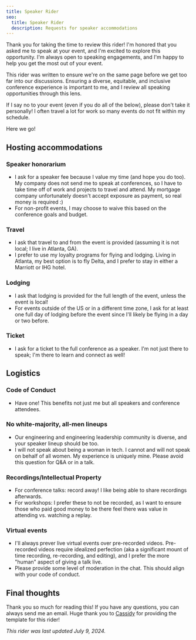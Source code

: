 ```yaml
---
title: Speaker Rider
seo:
  title: Speaker Rider
  description: Requests for speaker accommodations
---
```


Thank you for taking the time to review this rider! I'm honored that you asked me to speak at your event, and I'm excited to explore this opportunity. I'm always open to speaking engagements, and I'm happy to help you get the most out of your event.

This rider was written to ensure we're on the same page before we get too far into our discussions. Ensuring a diverse, equitable, and inclusive conference experience is important to me, and I review all speaking opportunities through this lens.

If I say no to your event (even if you do all of the below), please don't take it personally! I often travel a lot for work so many events do not fit within my schedule.

Here we go!

## Hosting accommodations

### Speaker honorarium

- I ask for a speaker fee because I value my time (and hope you do too). My company does not send me to speak at conferences, so I have to take time off of work and projects to travel and attend. My mortgage company unfortunately doesn't accept exposure as payment, so real money is required :)
- For non-profit events, I may choose to waive this based on the conference goals and budget.

### Travel

- I ask that travel to and from the event is provided (assuming it is not local; I live in Atlanta, GA).
- I prefer to use my loyalty programs for flying and lodging. Living in Atlanta, my best option is to fly Delta, and I prefer to stay in either a Marriott or IHG hotel.

### Lodging

- I ask that lodging is provided for the full length of the event, unless the event is local!
- For events outside of the US or in a different time zone, I ask for at least one full day of lodging before the event since I'll likely be flying in a day or two before.

### Ticket

- I ask for a ticket to the full conference as a speaker. I'm not just there to speak; I'm there to learn and connect as well!

## Logistics

### Code of Conduct

- Have one! This benefits not just me but all speakers and conference attendees.

### No white-majority, all-men lineups

- Our engineering and engineering leadership community is diverse, and your speaker lineup should be too.
- I will not speak about being a woman in tech. I cannot and will not speak on behalf of all women. My experience is uniquely mine. Please avoid this question for Q&A or in a talk.

### Recordings/Intellectual Property

- For conference talks: record away! I like being able to share recordings afterwards.
- For workshops: I prefer these to not be recorded, as I want to ensure those who paid good money to be there feel there was value in attending vs. watching a replay.

### Virtual events

- I'll always prever live virtual events over pre-recorded videos. Pre-recorded videos require idealized perfection (aka a significant mount of time recording, re-recording, and editing), and I prefer the more "human" aspect of giving a talk live.
- Please provide some level of moderation in the chat. This should align with your code of conduct.

## Final thoughts

Thank you so much for reading this! If you have any questions, you can always send me an email. Huge thank you to [Cassidy](https://cass.run/rider) for providing the template for this rider!

_This rider was last updated July 9, 2024._
